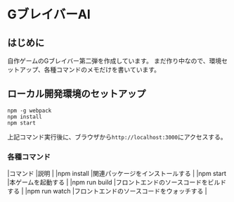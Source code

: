 # GブレイバーAI

## はじめに
自作ゲームのGブレイバー第二弾を作成しています。
まだ作り中なので、環境セットアップ、各種コマンドのメモだけを書いています。

## ローカル開発環境のセットアップ

```
npm -g webpack
npm install
npm start
```

上記コマンド実行後に、ブラウザから`http://localhost:3000`にアクセスする。

### 各種コマンド

|コマンド                     |説明                                   |
|npm install                 |関連パッケージをインストールする           |
|npm start                   |本ゲームを起動する                       |
|npm run build               |フロントエンドのソースコードをビルドする    |
|npm run watch               |フロントエンドのソースコードをウォッチする  |